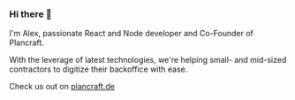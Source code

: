 ### Hi there 👋

I'm Alex, passionate React and Node developer and Co-Founder of Plancraft. 

With the leverage of latest technologies, we're helping small- and mid-sized contractors to digitize their backoffice with ease.

Check us out on [plancraft.de](https://plancraft.de)
